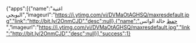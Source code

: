 

{"apps":[{"name":"اغنية البوبجي","imageurl":"https://i.ytimg.com/vi/DVMaOtAGHSQ/maxresdefault.jpg","link":"http://bit.ly/2OnmCJD","desc":null},{"name":"حفظ حالة الواتس ","imageurl":"https://i.ytimg.com/vi/DVMaOtAGHSQ/maxresdefault.jpg","link":"http://bit.ly/2OnmCJD","desc":null}],"success":1}

